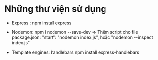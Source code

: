 # Những thư viện sử dụng

- Express : npm install express
- Nodemon: npm i nodemon --save-dev
=> Thêm script cho file package.json: 
    "start": "nodemon index.js", hoặc "nodemon --inspect index.js"

- Template engines: handlebars
    npm install express-handlebars